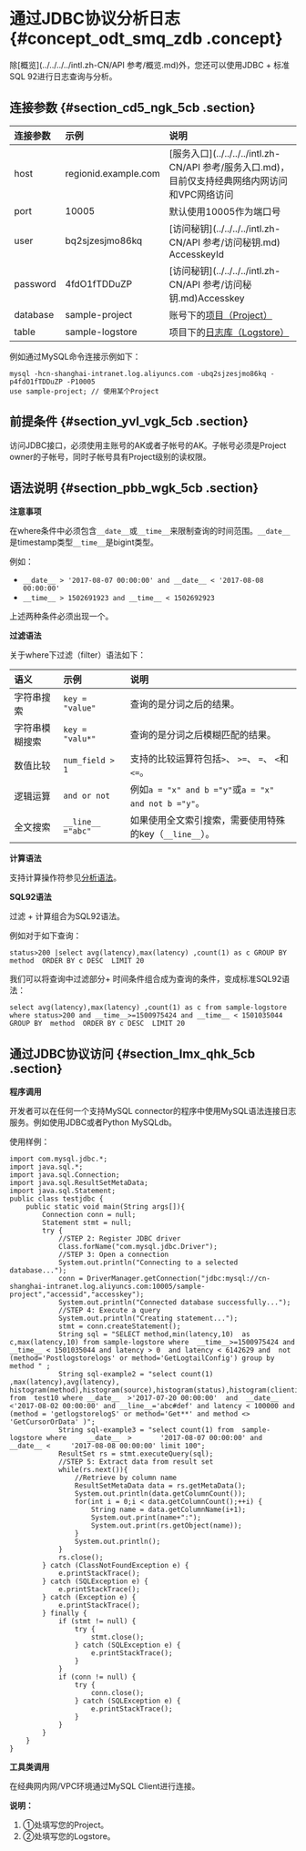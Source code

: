 # 通过JDBC协议分析日志 {#concept_odt_smq_zdb .concept}

除[概览](../../../../intl.zh-CN/API 参考/概览.md)外，您还可以使用JDBC + 标准SQL 92进行日志查询与分析。

## 连接参数 {#section_cd5_ngk_5cb .section}

|连接参数|示例|说明|
|:---|:-|:-|
|host|regionid.example.com|[服务入口](../../../../intl.zh-CN/API 参考/服务入口.md)，目前仅支持经典网络内网访问和VPC网络访问|
|port|10005|默认使用10005作为端口号|
|user|bq2sjzesjmo86kq|[访问秘钥](../../../../intl.zh-CN/API 参考/访问秘钥.md) AccesskeyId|
|password|4fdO1fTDDuZP|[访问秘钥](../../../../intl.zh-CN/API 参考/访问秘钥.md)Accesskey|
|database|sample-project|账号下的[项目（Project）](../../../../intl.zh-CN/产品简介/基本概念/项目.md)|
|table|sample-logstore|项目下的[日志库（Logstore）](../../../../intl.zh-CN/产品简介/基本概念/日志库.md)|

例如通过MySQL命令连接示例如下：

```
mysql -hcn-shanghai-intranet.log.aliyuncs.com -ubq2sjzesjmo86kq -p4fdO1fTDDuZP -P10005
use sample-project; // 使用某个Project
```

## 前提条件 {#section_yvl_vgk_5cb .section}

访问JDBC接口，必须使用主账号的AK或者子帐号的AK。子帐号必须是Project owner的子帐号，同时子帐号具有Project级别的读权限。

## 语法说明 {#section_pbb_wgk_5cb .section}

**注意事项**

在where条件中必须包含`__date__`或`__time__`来限制查询的时间范围。`__date__`是timestamp类型`__time__`是bigint类型。

例如：

-   `__date__ > '2017-08-07 00:00:00' and __date__ < '2017-08-08 00:00:00'`
-   `__time__ > 1502691923 and __time__ < 1502692923`

上述两种条件必须出现一个。

**过滤语法**

关于where下过滤（filter）语法如下：

|语义|示例|说明|
|:-|:-|:-|
|字符串搜索|`key = "value"`|查询的是分词之后的结果。|
|字符串模糊搜索|`key = "valu*"`|查询的是分词之后模糊匹配的结果。|
|数值比较|`num_field > 1`|支持的比较运算符包括`>`、 `>=`、 `=`、 `<`和`<=`。|
|逻辑运算|`and or not`|例如`a = "x" and b ="y"`或`a = "x" and not b ="y"`。|
|全文搜索|`__line__ ="abc"`|如果使用全文索引搜索，需要使用特殊的key（`__line__`）。|

**计算语法**

支持计算操作符参见[分析语法](intl.zh-CN/用户指南/查询与分析/实时分析简介.md)。

**SQL92语法**

过滤 + 计算组合为SQL92语法。

例如对于如下查询：

```
status>200 |select avg(latency),max(latency) ,count(1) as c GROUP BY  method  ORDER BY c DESC  LIMIT 20
```

我们可以将查询中过滤部分+ 时间条件组合成为查询的条件，变成标准SQL92语法：

```
select avg(latency),max(latency) ,count(1) as c from sample-logstore where status>200 and __time__>=1500975424 and __time__ < 1501035044 GROUP BY  method  ORDER BY c DESC  LIMIT 20
```

## 通过JDBC协议访问 {#section_lmx_qhk_5cb .section}

**程序调用**

开发者可以在任何一个支持MySQL connector的程序中使用MySQL语法连接日志服务。例如使用JDBC或者Python MySQLdb。

使用样例：

```
import com.mysql.jdbc.*;
import java.sql.*;
import java.sql.Connection;
import java.sql.ResultSetMetaData;
import java.sql.Statement;
public class testjdbc {
    public static void main(String args[]){
        Connection conn = null;
        Statement stmt = null;
        try {
            //STEP 2: Register JDBC driver
            Class.forName("com.mysql.jdbc.Driver");
            //STEP 3: Open a connection
            System.out.println("Connecting to a selected database...");
            conn = DriverManager.getConnection("jdbc:mysql://cn-shanghai-intranet.log.aliyuncs.com:10005/sample-project","accessid","accesskey");
            System.out.println("Connected database successfully...");
            //STEP 4: Execute a query
            System.out.println("Creating statement...");
            stmt = conn.createStatement();
            String sql = "SELECT method,min(latency,10)  as c,max(latency,10) from sample-logstore where  __time__>=1500975424 and __time__ < 1501035044 and latency > 0  and latency < 6142629 and  not (method='Postlogstorelogs' or method='GetLogtailConfig') group by method " ;
            String sql-example2 = "select count(1) ,max(latency),avg(latency), histogram(method),histogram(source),histogram(status),histogram(clientip),histogram(__source__) from  test10 where __date__  >'2017-07-20 00:00:00'  and  __date__ <'2017-08-02 00:00:00' and __line__='abc#def' and latency < 100000 and (method = 'getlogstorelogS' or method='Get**' and method <> 'GetCursorOrData' )";
            String sql-example3 = "select count(1) from  sample-logstore where     __date__  >       '2017-08-07 00:00:00' and  __date__ <     '2017-08-08 00:00:00' limit 100";
            ResultSet rs = stmt.executeQuery(sql);
            //STEP 5: Extract data from result set
            while(rs.next()){
                //Retrieve by column name
                ResultSetMetaData data = rs.getMetaData();
                System.out.println(data.getColumnCount());
                for(int i = 0;i < data.getColumnCount();++i) {
                    String name = data.getColumnName(i+1);
                    System.out.print(name+":");
                    System.out.print(rs.getObject(name));
                }
                System.out.println();
            }
            rs.close();
        } catch (ClassNotFoundException e) {
            e.printStackTrace();
        } catch (SQLException e) {
            e.printStackTrace();
        } catch (Exception e) {
            e.printStackTrace();
        } finally {
            if (stmt != null) {
                try {
                    stmt.close();
                } catch (SQLException e) {
                    e.printStackTrace();
                }
            }
            if (conn != null) {
                try {
                    conn.close();
                } catch (SQLException e) {
                    e.printStackTrace();
                }
            }
        }
    }
}
```

**工具类调用**

在经典网内网/VPC环境通过MySQL Client进行连接。

**说明：** 

1.  ①处填写您的Project。
2.  ②处填写您的Logstore。


